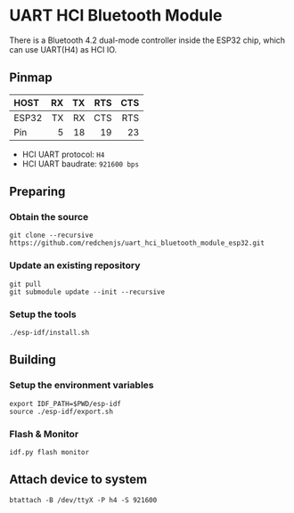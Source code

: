 UART HCI Bluetooth Module
=========================

There is a Bluetooth 4.2 dual-mode controller inside the ESP32 chip, which can use UART(H4) as HCI IO.

## Pinmap

| HOST  | RX | TX | RTS | CTS |
| :---- | -: | -: | --: | --: |
| ESP32 | TX | RX | CTS | RTS |
| Pin   |  5 | 18 |  19 |  23 |

* HCI UART protocol: `H4`
* HCI UART baudrate: `921600 bps`

## Preparing

### Obtain the source

```
git clone --recursive https://github.com/redchenjs/uart_hci_bluetooth_module_esp32.git
```

### Update an existing repository

```
git pull
git submodule update --init --recursive
```

### Setup the tools

```
./esp-idf/install.sh
```

## Building

### Setup the environment variables

```
export IDF_PATH=$PWD/esp-idf
source ./esp-idf/export.sh
```

### Flash & Monitor

```
idf.py flash monitor
```

## Attach device to system

```
btattach -B /dev/ttyX -P h4 -S 921600
```
